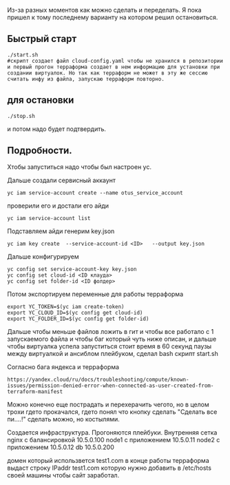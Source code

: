 Из-за разных моментов как можно сделать и переделать. Я пока пришел к тому последнему варианту на котором решил остановиться. 

## Быстрый старт ##
```
./start.sh 
#скрипт создает файл cloud-config.yaml чтобы не хранился в репозитории и первый прогон терраформа создает в нем информацию для установки при создании виртуалок. Но так как терраформ не может в эту же сессию считать инфу из файла, запускаю терраформ повторно. 
```
## для остановки ##
```
./stop.sh
```
и потом надо будет подтвердить. 



## Подробности. ##
Xтобы запуститься надо чтобы был настроен yc.

Дальше создали сервисный аккаунт 
```
yc iam service-account create --name otus_service_account
```
проверили его и достали его айди 
```
yc iam service-account list
```
Подставляем айди генерим key.json
```
yc iam key create  --service-account-id <ID>   --output key.json
```

Дальше конфигурируем
```
yc config set service-account-key key.json
yc config set cloud-id <ID клауда>
yc config set folder-id <ID фолдер>
```

Потом экспортируем переменные для работы терраформа 
```
export YC_TOKEN=$(yc iam create-token)
export YC_CLOUD_ID=$(yc config get cloud-id) 
export YC_FOLDER_ID=$(yc config get folder-id)
```

Дальше чтобы меньше файлов ложить в гит и чтобы все работало с 1 запускаемого файла и чтобы баг который чуть ниже описан, и дальше чтобы виртуалка успела запуститься стоит время в 60 секунд паузы между виртуалкой и ансиблом плейбуком, сделал bash скрипт start.sh 

Согласно бага яндекса и терраформа 

`https://yandex.cloud/ru/docs/troubleshooting/compute/known-issues/permission-denied-error-when-connected-as-user-created-from-terraform-manifest`

Можно конечно еще пострадать и перехерачить чегото, но в целом трохи гдето прокачался, гдето понял что кнопку сделать "Сделать все пи....!" сделать можно, но костылями. 

Создается инфраструктура.
Прогоняются плейбуки. 
Внутренняя сетка
nginx с балансировкой 10.5.0.100
node1 с приложением  10.5.0.11
node2 с приложением  10.5.0.12
db 10.5.0.200

домен который использвется test1.com 
в конце работы терраформа выдаст строку 
IPaddr test1.com которую нужно добавить в /etc/hosts своей машины чтобы сайт заработал. 

